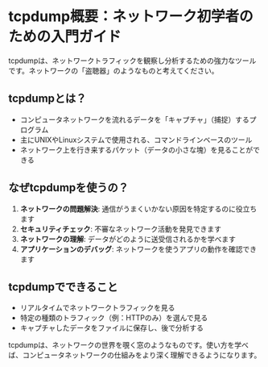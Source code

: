 # tcpdump概要：ネットワーク初学者のための入門ガイド

tcpdumpは、ネットワークトラフィックを観察し分析するための強力なツールです。ネットワークの「盗聴器」のようなものと考えてください。

## tcpdumpとは？

- コンピュータネットワークを流れるデータを「キャプチャ」（捕捉）するプログラム
- 主にUNIXやLinuxシステムで使用される、コマンドラインベースのツール
- ネットワーク上を行き来するパケット（データの小さな塊）を見ることができる

## なぜtcpdumpを使うの？

1. **ネットワークの問題解決**: 通信がうまくいかない原因を特定するのに役立ちます
2. **セキュリティチェック**: 不審なネットワーク活動を発見できます
3. **ネットワークの理解**: データがどのように送受信されるかを学べます
4. **アプリケーションのデバッグ**: ネットワークを使うアプリの動作を確認できます

## tcpdumpでできること

- リアルタイムでネットワークトラフィックを見る
- 特定の種類のトラフィック（例：HTTPのみ）を選んで見る
- キャプチャしたデータをファイルに保存し、後で分析する

tcpdumpは、ネットワークの世界を覗く窓のようなものです。使い方を学べば、コンピュータネットワークの仕組みをより深く理解できるようになります。
